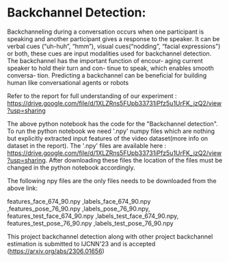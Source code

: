 # Backchannel Detection:

Backchanneling during a conversation occurs when
one participant is speaking and another participant
gives a response to the speaker. It can be verbal
cues (“uh-huh”, “hmm”), visual cues(“nodding”,
“facial expressions”) or both, these cues are input
modalities used for backchannel detection. The
backchannel has the important function of encour-
aging current speaker to hold their turn and con-
tinue to speak, which enables smooth conversa-
tion. Predicting a backchannel can be beneficial
for building human like conversational agents or
robots

Refer to the report for full understanding of our experiment : https://drive.google.com/file/d/1XLZRns5FUpb33731iPfz5u1UrFK_jzQ2/view?usp=sharing

The above python notebook has the code for the "Backchannel detection". 
To run the python notebook we need '.npy' numpy files which are nothing but explicitly extracted input features of the video dataset(more info on dataset in the report).
The '.npy' files are available here : https://drive.google.com/file/d/1XLZRns5FUpb33731iPfz5u1UrFK_jzQ2/view?usp=sharing.
After downloading these files the location of the files must be changed in the python notebook accordingly.

The following npy files are the only files needs to be downloaded from the above link:

features_face_674_90.npy ,labels_face_674_90.npy ,features_pose_76_90.npy ,labels_pose_76_90.npy, features_test_face_674_90.npy ,labels_test_face_674_90.npy, features_test_pose_76_90.npy ,labels_test_pose_76_90.npy

This project backchannel detection along with other project backchannel estimation is submitted to IJCNN'23 and is accepted (https://arxiv.org/abs/2306.01656)
